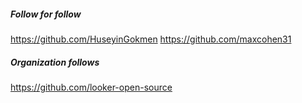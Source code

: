 ##### Follow for follow

https://github.com/HuseyinGokmen
https://github.com/maxcohen31

##### Organization follows

https://github.com/looker-open-source

